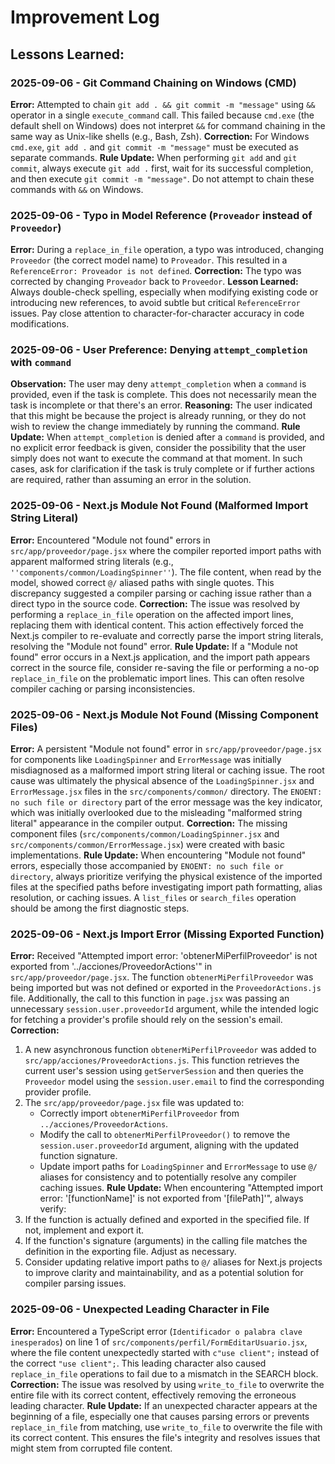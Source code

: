 # Improvement Log

## Lessons Learned:

### 2025-09-06 - Git Command Chaining on Windows (CMD)
**Error:** Attempted to chain `git add . && git commit -m "message"` using `&&` operator in a single `execute_command` call. This failed because `cmd.exe` (the default shell on Windows) does not interpret `&&` for command chaining in the same way as Unix-like shells (e.g., Bash, Zsh).
**Correction:** For Windows `cmd.exe`, `git add .` and `git commit -m "message"` must be executed as separate commands.
**Rule Update:** When performing `git add` and `git commit`, always execute `git add .` first, wait for its successful completion, and then execute `git commit -m "message"`. Do not attempt to chain these commands with `&&` on Windows.

### 2025-09-06 - Typo in Model Reference (`Proveador` instead of `Proveedor`)
**Error:** During a `replace_in_file` operation, a typo was introduced, changing `Proveedor` (the correct model name) to `Proveador`. This resulted in a `ReferenceError: Proveador is not defined`.
**Correction:** The typo was corrected by changing `Proveador` back to `Proveedor`.
**Lesson Learned:** Always double-check spelling, especially when modifying existing code or introducing new references, to avoid subtle but critical `ReferenceError` issues. Pay close attention to character-for-character accuracy in code modifications.

### 2025-09-06 - User Preference: Denying `attempt_completion` with `command`
**Observation:** The user may deny `attempt_completion` when a `command` is provided, even if the task is complete. This does not necessarily mean the task is incomplete or that there's an error.
**Reasoning:** The user indicated that this might be because the project is already running, or they do not wish to review the change immediately by running the command.
**Rule Update:** When `attempt_completion` is denied after a `command` is provided, and no explicit error feedback is given, consider the possibility that the user simply does not want to execute the command at that moment. In such cases, ask for clarification if the task is truly complete or if further actions are required, rather than assuming an error in the solution.

### 2025-09-06 - Next.js Module Not Found (Malformed Import String Literal)
**Error:** Encountered "Module not found" errors in `src/app/proveedor/page.jsx` where the compiler reported import paths with apparent malformed string literals (e.g., `''components/common/LoadingSpinner''`). The file content, when read by the model, showed correct `@/` aliased paths with single quotes. This discrepancy suggested a compiler parsing or caching issue rather than a direct typo in the source code.
**Correction:** The issue was resolved by performing a `replace_in_file` operation on the affected import lines, replacing them with identical content. This action effectively forced the Next.js compiler to re-evaluate and correctly parse the import string literals, resolving the "Module not found" error.
**Rule Update:** If a "Module not found" error occurs in a Next.js application, and the import path appears correct in the source file, consider re-saving the file or performing a no-op `replace_in_file` on the problematic import lines. This can often resolve compiler caching or parsing inconsistencies.

### 2025-09-06 - Next.js Module Not Found (Missing Component Files)
**Error:** A persistent "Module not found" error in `src/app/proveedor/page.jsx` for components like `LoadingSpinner` and `ErrorMessage` was initially misdiagnosed as a malformed import string literal or caching issue. The root cause was ultimately the physical absence of the `LoadingSpinner.jsx` and `ErrorMessage.jsx` files in the `src/components/common/` directory. The `ENOENT: no such file or directory` part of the error message was the key indicator, which was initially overlooked due to the misleading "malformed string literal" appearance in the compiler output.
**Correction:** The missing component files (`src/components/common/LoadingSpinner.jsx` and `src/components/common/ErrorMessage.jsx`) were created with basic implementations.
**Rule Update:** When encountering "Module not found" errors, especially those accompanied by `ENOENT: no such file or directory`, always prioritize verifying the physical existence of the imported files at the specified paths before investigating import path formatting, alias resolution, or caching issues. A `list_files` or `search_files` operation should be among the first diagnostic steps.

### 2025-09-06 - Next.js Import Error (Missing Exported Function)
**Error:** Received "Attempted import error: 'obtenerMiPerfilProveedor' is not exported from '../acciones/ProveedorActions'" in `src/app/proveedor/page.jsx`. The function `obtenerMiPerfilProveedor` was being imported but was not defined or exported in the `ProveedorActions.js` file. Additionally, the call to this function in `page.jsx` was passing an unnecessary `session.user.proveedorId` argument, while the intended logic for fetching a provider's profile should rely on the session's email.
**Correction:**
1.  A new asynchronous function `obtenerMiPerfilProveedor` was added to `src/app/acciones/ProveedorActions.js`. This function retrieves the current user's session using `getServerSession` and then queries the `Proveedor` model using the `session.user.email` to find the corresponding provider profile.
2.  The `src/app/proveedor/page.jsx` file was updated to:
    *   Correctly import `obtenerMiPerfilProveedor` from `../acciones/ProveedorActions`.
    *   Modify the call to `obtenerMiPerfilProveedor()` to remove the `session.user.proveedorId` argument, aligning with the updated function signature.
    *   Update import paths for `LoadingSpinner` and `ErrorMessage` to use `@/` aliases for consistency and to potentially resolve any compiler caching issues.
**Rule Update:** When encountering "Attempted import error: '[functionName]' is not exported from '[filePath]'", always verify:
1.  If the function is actually defined and exported in the specified file. If not, implement and export it.
2.  If the function's signature (arguments) in the calling file matches the definition in the exporting file. Adjust as necessary.
3.  Consider updating relative import paths to `@/` aliases for Next.js projects to improve clarity and maintainability, and as a potential solution for compiler parsing issues.

### 2025-09-06 - Unexpected Leading Character in File
**Error:** Encountered a TypeScript error (`Identificador o palabra clave inesperados`) on line 1 of `src/components/perfil/FormEditarUsuario.jsx`, where the file content unexpectedly started with `c"use client";` instead of the correct `"use client";`. This leading character also caused `replace_in_file` operations to fail due to a mismatch in the SEARCH block.
**Correction:** The issue was resolved by using `write_to_file` to overwrite the entire file with its correct content, effectively removing the erroneous leading character.
**Rule Update:** If an unexpected character appears at the beginning of a file, especially one that causes parsing errors or prevents `replace_in_file` from matching, use `write_to_file` to overwrite the file with its correct content. This ensures the file's integrity and resolves issues that might stem from corrupted file content.
